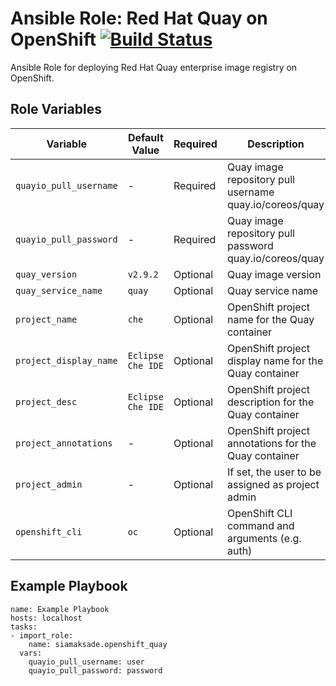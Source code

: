 Ansible Role: Red Hat Quay on OpenShift [![Build Status](https://travis-ci.org/siamaksade/ansible-openshift-quay.svg?branch=master)](https://travis-ci.org/siamaksade/ansible-openshift-quay)
=========

Ansible Role for deploying Red Hat Quay enterprise image registry on OpenShift. 

Role Variables
------------

| Variable                    | Default Value     | Required |  Description   |
|-----------------------------|--------------------|----------|----------------|
|`quayio_pull_username`       | -                  | Required | Quay image repository pull username quay.io/coreos/quay |
|`quayio_pull_password`       | -                  | Required | Quay image repository pull password quay.io/coreos/quay |
|`quay_version`               | `v2.9.2`           | Optional | Quay image version |
|`quay_service_name`          | `quay`             | Optional | Quay service name |
|`project_name`               | `che`              | Optional | OpenShift project name for the Quay container  |
|`project_display_name`       | `Eclipse Che IDE`  | Optional | OpenShift project display name for the Quay container  
|`project_desc`               | `Eclipse Che IDE`  | Optional | OpenShift project description for the Quay container |
|`project_annotations`        | -                  | Optional | OpenShift project annotations for the Quay container |
|`project_admin`              | -                  | Optional | If set, the user to be assigned as project admin |
|`openshift_cli`              | `oc`               | Optional | OpenShift CLI command and arguments (e.g. auth) | 


Example Playbook
------------

```
name: Example Playbook
hosts: localhost
tasks:
- import_role:
    name: siamaksade.openshift_quay
  vars:
    quayio_pull_username: user
    quayio_pull_password: password
```
